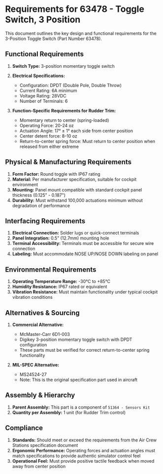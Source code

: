 # Requirements for 63478 - Toggle Switch, 3 Position

This document outlines the key design and functional requirements for the 3-Position Toggle Switch (Part Number 63478).

## Functional Requirements

1. **Switch Type:** 3-position momentary toggle switch
2. **Electrical Specifications:**
   * Configuration: DPDT (Double Pole, Double Throw)
   * Current Rating: 6A minimum
   * Voltage Rating: 28VDC
   * Number of Terminals: 6

3. **Function-Specific Requirements for Rudder Trim:**
   * Momentary return to center (spring-loaded)
   * Operating Force: 20-24 oz
   * Actuation Angle: 17° ± 1° each side from center position
   * Center detent force: 8-10 oz
   * Return-to-center spring force: Must return to center position when released from either extreme

## Physical & Manufacturing Requirements

1. **Form Factor:** Round toggle with IP67 rating
2. **Material:** Per manufacturer specification, suitable for cockpit environment
3. **Mounting:** Panel mount compatible with standard cockpit panel thickness (0.125" - 0.187")
4. **Durability:** Must withstand 100,000 actuations minimum without degradation of performance

## Interfacing Requirements

1. **Electrical Connection:** Solder lugs or quick-connect terminals
2. **Panel Integration:** 0.5" (12.7mm) mounting hole
3. **Terminal Accessibility:** Terminals must be accessible for secure wire connection
4. **Labeling:** Must accommodate NOSE UP/NOSE DOWN labeling on panel

## Environmental Requirements

1. **Operating Temperature Range:** -30°C to +85°C
2. **Humidity Resistance:** IP67 rated or equivalent
3. **Vibration Resistance:** Must maintain functionality under typical cockpit vibration conditions

## Alternatives & Sourcing

1. **Commercial Alternative:** 
   * McMaster-Carr 6D1-003
   * Digikey 3-position momentary toggle switch with DPDT configuration
   * These parts must be verified for correct return-to-center spring functionality

2. **MIL-SPEC Alternative:** 
   * MS24524-27
   * Note: This is the original specification part used in aircraft

## Assembly & Hierarchy

1. **Parent Assembly:** This part is a component of `51364 - Sensors Kit`
2. **Quantity per Assembly:** 1 unit (for Rudder Trim control)

## Compliance

1. **Standards:** Should meet or exceed the requirements from the Air Crew Stations specification document
2. **Ergonomic Performance:** Operating forces and actuation angles must match specifications to provide authentic simulator control feel
3. **Operational Feel:** Must provide positive tactile feedback when moved away from center position
